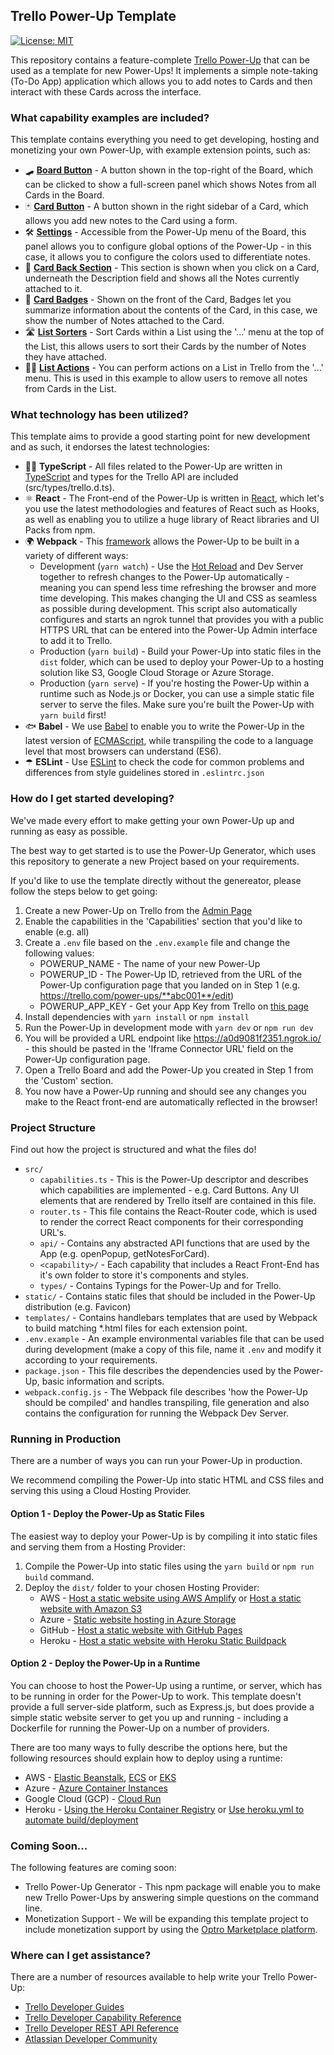 ## Trello Power-Up Template

[![License: MIT](https://img.shields.io/badge/License-MIT-yellow.svg)](https://opensource.org/licenses/MIT)

This repository contains a feature-complete [Trello Power-Up](https://developer.atlassian.com/cloud/trello/guides/power-ups/your-first-power-up/) that can be used as a template for new Power-Ups! It implements a simple note-taking (To-Do App) application which allows you to add notes to Cards and then interact with these Cards across the interface.

### What capability examples are included?

This template contains everything you need to get developing, hosting and monetizing your own Power-Up, with example extension points, such as:

* 🛹 [**Board Button**](https://developer.atlassian.com/cloud/trello/power-ups/capabilities/board-buttons/) - A button shown in the top-right of the Board, which can be clicked to show a full-screen panel which shows Notes from all Cards in the Board.
* 🃏 [**Card Button**](https://developer.atlassian.com/cloud/trello/power-ups/capabilities/card-buttons/) - A button shown in the right sidebar of a Card, which allows you add new notes to the Card using a form.
* 🛠 [**Settings**](https://developer.atlassian.com/cloud/trello/power-ups/capabilities/show-settings/) - Accessible from the Power-Up menu of the Board, this panel allows you to configure global options of the Power-Up - in this case, it allows you to configure the colors used to differentiate notes.
* 🎒 [**Card Back Section**](https://developer.atlassian.com/cloud/trello/power-ups/capabilities/card-back-section/) - This section is shown when you click on a Card, underneath the Description field and shows all the Notes currently attached to it.
* 📛 [**Card Badges**](https://developer.atlassian.com/cloud/trello/power-ups/capabilities/card-badges/) - Shown on the front of the Card, Badges let you summarize information about the contents of the Card, in this case, we show the number of Notes attached to the Card.
* 🛣 [**List Sorters**](https://developer.atlassian.com/cloud/trello/power-ups/capabilities/list-sorters/) - Sort Cards within a List using the '...' menu at the top of the List, this allows users to sort their Cards by the number of Notes they have attached.
* 🏃‍♀️ [**List Actions**]() - You can perform actions on a List in Trello from the '...' menu. This is used in this example to allow users to remove all notes from Cards in the List.

### What technology has been utilized?

This template aims to provide a good starting point for new development and as such, it endorses the latest technologies:

* 👩‍💻 **TypeScript** - All files related to the Power-Up are written in [TypeScript](https://www.typescriptlang.org/) and types for the Trello API are included (src/types/trello.d.ts).
* ⚛️ **React** - The Front-end of the Power-Up is written in [React](https://reactjs.org/), which let's you use the latest methodologies and features of React such as Hooks, as well as enabling you to utilize a huge library of React libraries and UI Packs from npm.
* 🌍 **Webpack** - This [framework](https://webpack.js.org/) allows the Power-Up to be built in a variety of different ways:
   * Development  (`yarn watch`) - Use the [Hot Reload](https://github.com/gaearon/react-hot-loader) and Dev Server together to refresh changes to the Power-Up automatically - meaning you can spend less time refreshing the browser and more time developing. This makes changing the UI and CSS as seamless as possible during development. This script also automatically configures and starts an ngrok tunnel that provides you with a public HTTPS URL that can be entered into the Power-Up Admin interface to add it to Trello.
   * Production (`yarn build`) - Build your Power-Up into static files in the `dist` folder, which can be used to deploy your Power-Up to a hosting solution like S3, Google Cloud Storage or Azure Storage.
   * Production (`yarn serve`) - If you're hosting the Power-Up within a runtime such as Node.js or Docker, you can use a simple static file server to serve the files. Make sure you're built the Power-Up with `yarn build` first!
* 🐟 **Babel** - We use [Babel](https://babeljs.io/) to enable you to write the Power-Up in the latest version of [ECMAScript](https://www.ecma-international.org/publications-and-standards/standards/ecma-262/), while transpiling the code to a language level that most browsers can understand (ES6).
* ☂ **ESLint** - Use [ESLint](https://eslint.org/) to check the code for common problems and differences from style guidelines stored in `.eslintrc.json`

### How do I get started developing?

We've made every effort to make getting your own Power-Up up and running as easy as possible.

The best way to get started is to use the Power-Up Generator, which uses this repository to generate a new Project based on your requirements.

If you'd like to use the template directly without the genereator, please follow the steps below to get going:

1. Create a new Power-Up on Trello from the [Admin Page](https://trello.com/power-ups/admin)
2. Enable the capabilities in the 'Capabilities' section that you'd like to enable (e.g. all)
3. Create a `.env` file based on the `.env.example` file and change the following values:
	* POWERUP_NAME - The name of your new Power-Up
	* POWERUP_ID - The Power-Up ID, retrieved from the URL of the Power-Up configuration page that you landed on in Step 1 (e.g. https://trello.com/power-ups/**abc001**/edit)
	* POWERUP_APP_KEY - Get your App Key from Trello on [this page](https://trello.com/app-key)
4. Install dependencies with `yarn install` or `npm install`
5. Run the Power-Up in development mode with `yarn dev` or `npm run dev`
6. You will be provided a URL endpoint like https://a0d9081f2351.ngrok.io/ - this should be pasted in the 'Iframe Connector URL' field on the Power-Up configuration page.
7. Open a Trello Board and add the Power-Up you created in Step 1 from the 'Custom' section.
8. You now have a Power-Up running and should see any changes you make to the React front-end are automatically reflected in the browser!

### Project Structure

Find out how the project is structured and what the files do!

 * `src/`
 	* `capabilities.ts` - This is the Power-Up descriptor and describes which capabilities are implemented - e.g. Card Buttons. Any UI elements that are rendered by Trello itself are contained in this file.
 	* `router.ts` - This file contains the React-Router code, which is used to render the correct React components for their corresponding URL's.
 	*  `api/` - Contains any abstracted API functions that are used by the App (e.g. openPopup, getNotesForCard).
 	* `<capability>/` - Each capability that includes a React Front-End has it's own folder to store it's components and styles.
 	* `types/` - Contains Typings for the Power-Up and for Trello.
 * `static/` - Contains static files that should be included in the Power-Up distribution (e.g. Favicon)
 * `templates/` - Contains handlebars templates that are used by Webpack to build matching *.html files for each extension point.
 * `.env.example` - An example environmental variables file that can be used during development (make a copy of this file, name it `.env` and modify it according to your requirements.
 * `package.json` - This file describes the dependencies used by the Power-Up, basic information and scripts.
 * `webpack.config.js` - The Webpack file describes 'how the Power-Up should be compiled' and handles transpiling, file generation and also contains the configuration for running the Webpack Dev Server.

### Running in Production

There are a number of ways you can run your Power-Up in production.

We recommend compiling the Power-Up into static HTML and CSS files and serving this using a Cloud Hosting Provider.

#### Option 1 - Deploy the Power-Up as Static Files

The easiest way to deploy your Power-Up is by compiling it into static files and serving them from a Hosting Provider:

1. Compile the Power-Up into static files using the `yarn build` or `npm run build` command.
2. Deploy the `dist/` folder to your chosen Hosting Provider:
	* AWS - [Host a static website using AWS Amplify](https://aws.amazon.com/getting-started/hands-on/host-static-website/) or [Host a static website with Amazon S3](https://docs.aws.amazon.com/AmazonS3/latest/dev/WebsiteHosting.html)
	* Azure - [Static website hosting in Azure Storage](https://docs.microsoft.com/en-us/azure/storage/blobs/storage-blob-static-website)
	* GitHub - [Host a static website with GitHub Pages](https://pages.github.com/)
	* Heroku - [Host a static website with Heroku Static Buildpack](https://elements.heroku.com/buildpacks/heroku/heroku-buildpack-static)

#### Option 2 - Deploy the Power-Up in a Runtime

You can choose to host the Power-Up using a runtime, or server, which has to be running in order for the Power-Up to work. This template doesn't provide a full server-side platform, such as Express.js, but does provide a simple static website server to get you up and running - including a Dockerfile for running the Power-Up on a number of providers.

There are too many ways to fully describe the options here, but the following resources should explain how to deploy using a runtime:

* AWS - [Elastic Beanstalk](https://docs.aws.amazon.com/elasticbeanstalk/latest/dg/create_deploy_docker.html), [ECS](https://aws.amazon.com/getting-started/hands-on/deploy-docker-containers/) or [EKS](https://docs.aws.amazon.com/AmazonECR/latest/userguide/ECR_on_EKS.html)
* Azure - [Azure Container Instances](https://docs.microsoft.com/en-us/azure/container-instances/container-instances-tutorial-prepare-app)
* Google Cloud (GCP) - [Cloud Run](https://cloud.google.com/run/docs/deploying)
* Heroku - [Using the Heroku Container Registry](https://devcenter.heroku.com/articles/container-registry-and-runtime) or [Use heroku.yml to automate build/deployment](https://devcenter.heroku.com/articles/build-docker-images-heroku-yml)

### Coming Soon...

The following features are coming soon:

* Trello Power-Up Generator - This npm package will enable you to make new Trello Power-Ups by answering simple questions on the command line.
* Monetization Support - We will be expanding this template project to include monetization support by using the [Optro Marketplace platform](https://www.optro.cloud).

### Where can I get assistance?

There are a number of resources available to help write your Trello Power-Up:

* [Trello Developer Guides](https://developer.atlassian.com/cloud/trello/)
* [Trello Developer Capability Reference](https://developer.atlassian.com/cloud/trello/power-ups/capabilities/)
* [Trello Developer REST API Reference](https://developer.atlassian.com/cloud/trello/rest/api-group-actions/)
* [Atlassian Developer Community](https://community.developer.atlassian.com/)
